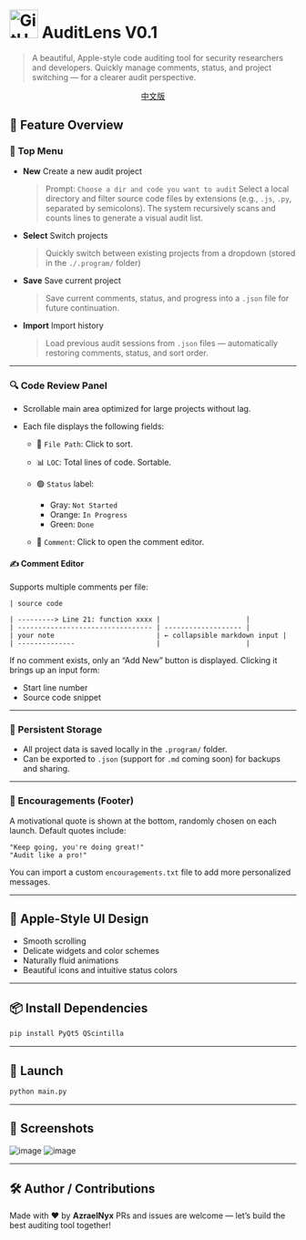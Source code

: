 # <img src="https://github.com/user-attachments/assets/a2004f55-f5e2-48c5-84f8-e435f9cb5b7c" width="50" alt="GitHub Icon"> AuditLens V0.1

> A beautiful, Apple-style code auditing tool for security researchers and developers.
> Quickly manage comments, status, and project switching — for a clearer audit perspective.
<div style="text-align: center;">

[中文版](./readme-cn.md)

</div>

## 🧩 Feature Overview

### 📁 Top Menu

* **New** Create a new audit project

  > Prompt: `Choose a dir and code you want to audit`
  > Select a local directory and filter source code files by extensions (e.g., `.js`, `.py`, separated by semicolons).
  > The system recursively scans and counts lines to generate a visual audit list.

* **Select** Switch projects

  > Quickly switch between existing projects from a dropdown (stored in the `./.program/` folder)

* **Save** Save current project

  > Save current comments, status, and progress into a `.json` file for future continuation.

* **Import** Import history

  > Load previous audit sessions from `.json` files — automatically restoring comments, status, and sort order.

---

### 🔍 Code Review Panel

* Scrollable main area optimized for large projects without lag.
* Each file displays the following fields:

  * 📄 `File Path`: Click to sort.
  * 📊 `LOC`: Total lines of code. Sortable.
  * 🟢 `Status` label:

    * Gray: `Not Started`
    * Orange: `In Progress`
    * Green: `Done`
  * 💬 `Comment`: Click to open the comment editor.

#### ✍️ Comment Editor

Supports multiple comments per file:

```
| source code

| ---------> Line 21: function xxxx |                     |
| --------------------------------- | ------------------- |
| your note                         | ← collapsible markdown input |
| --------------                    |                     |
```

If no comment exists, only an “Add New” button is displayed. Clicking it brings up an input form:

* Start line number
* Source code snippet

---

### 💾 Persistent Storage

* All project data is saved locally in the `.program/` folder.
* Can be exported to `.json` (support for `.md` coming soon) for backups and sharing.

---

### 💬 Encouragements (Footer)

A motivational quote is shown at the bottom, randomly chosen on each launch. Default quotes include:

```
"Keep going, you're doing great!"
"Audit like a pro!"
```

You can import a custom `encouragements.txt` file to add more personalized messages.

---

## 🎨 Apple-Style UI Design

* Smooth scrolling
* Delicate widgets and color schemes
* Naturally fluid animations
* Beautiful icons and intuitive status colors

---

## 📦 Install Dependencies

```bash
pip install PyQt5 QScintilla
```

---

## 🚀 Launch

```bash
python main.py
```

---

## 📸 Screenshots

![image](https://github.com/user-attachments/assets/1f653400-fabf-4c3f-944b-303f165bb6d9)
![image](https://github.com/user-attachments/assets/0f7f38ab-9861-4852-a69e-1d6c0736e731)

---

## 🛠️ Author / Contributions

Made with ❤️ by **AzraelNyx**
PRs and issues are welcome — let’s build the best auditing tool together!
